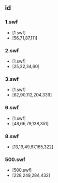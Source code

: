 ## id 
### 1.swf
- [1.swf] 
- [56,71,87,111]

### 2.swf
- [1.swf] 
- [25,32,34,60]

### 3.swf
- [1.swf] 
- [62,90,112,204,339]

### 6.swf
- [1.swf] 
- [48,66,79,138,351]

### 8.swf
- [13,19,49,67,165,322]

### 500.swf
- [500.swf] 
- [228,249,284,432]